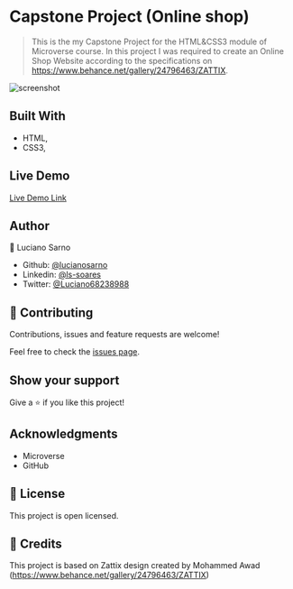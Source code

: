 # Capstone Project (Online shop)

> This is the my Capstone Project for the HTML&CSS3 module of Microverse course. In this project I was required to create an Online Shop Website according to the specifications on https://www.behance.net/gallery/24796463/ZATTIX.

![screenshot]()

## Built With

- HTML,
- CSS3,

## Live Demo

[Live Demo Link]()

## Author

👤 Luciano Sarno

- Github: [@lucianosarno](https://github.com/lucianosarno)
- Linkedin: [@ls-soares](https://www.linkedin.com/in/ls-soares/)
- Twitter: [@Luciano68238988](https://twitter.com/Luciano68238988)

## 🤝 Contributing

Contributions, issues and feature requests are welcome!

Feel free to check the [issues page](issues/).

## Show your support

Give a ⭐️ if you like this project!

## Acknowledgments

- Microverse
- GitHub

## 📝 License

This project is open licensed.

## 📝 Credits

This project is based on Zattix design created by Mohammed Awad (https://www.behance.net/gallery/24796463/ZATTIX)
